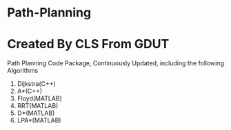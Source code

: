 # Path-Planning
# Created By CLS  From GDUT

Path Planning Code Package, Continuously Updated, including the following Algorithms

1. Dijkstra(C++)
2. A*(C++)
3. Floyd(MATLAB)
4. RRT(MATLAB)
5. D*(MATLAB)
6. LPA*(MATLAB)
